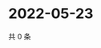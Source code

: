 # 2022-05-23

共 0 条

<!-- BEGIN WEIBO -->
<!-- 最后更新时间 Mon May 23 2022 20:30:05 GMT+0800 (China Standard Time) -->

<!-- END WEIBO -->

